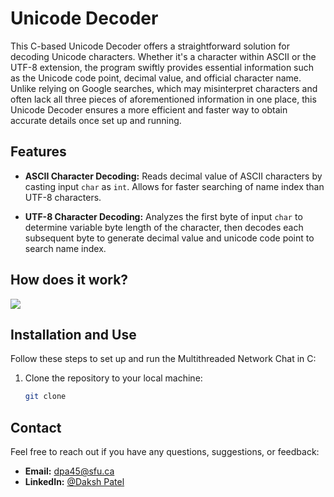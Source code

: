 # Unicode Decoder

This C-based Unicode Decoder offers a straightforward solution for decoding Unicode characters. Whether it's a character within ASCII or the UTF-8 extension, the program swiftly provides essential information such as the Unicode code point, decimal value, and official character name. Unlike relying on Google searches, which may misinterpret characters and often lack all three pieces of aforementioned information in one place, this Unicode Decoder ensures a more efficient and faster way to obtain accurate details once set up and running.

## Features

- **ASCII Character Decoding:** Reads decimal value of ASCII characters by casting input `char` as `int`. Allows for faster searching of name index than UTF-8 characters.  

- **UTF-8 Character Decoding:** Analyzes the first byte of input `char` to determine variable byte length of the character, then decodes each subsequent byte to generate decimal value and unicode code point to search name index.

## How does it work?



![](images/)



## Installation and Use

Follow these steps to set up and run the Multithreaded Network Chat in C:

1. Clone the repository to your local machine:

   ```bash
   git clone 
   ```



## Contact

Feel free to reach out if you have any questions, suggestions, or feedback:

- **Email:** dpa45@sfu.ca
- **LinkedIn:** [@Daksh Patel](https://www.linkedin.com/in/daksh-patel-956622290/)
